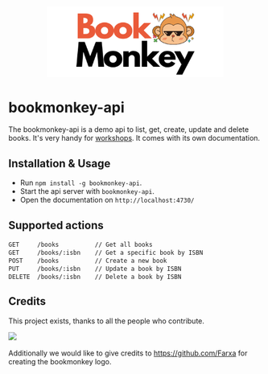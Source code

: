 <p align="center">
  <img src="logo.png" alt="boomonkey-logo" width="350px"/>
</p>

# bookmonkey-api

The bookmonkey-api is a demo api to list, get, create, update and delete books.
It's very handy for [workshops](https://workshops.de). It comes with its own documentation.

## Installation & Usage

* Run `npm install -g bookmonkey-api`.
* Start the api server with `bookmonkey-api`.
* Open the documentation on `http://localhost:4730/`

## Supported actions

    GET     /books          // Get all books
    GET     /books/:isbn    // Get a specific book by ISBN
    POST    /books          // Create a new book
    PUT     /books/:isbn    // Update a book by ISBN
    DELETE  /books/:isbn    // Delete a book by ISBN

## Credits

This project exists, thanks to all the people who contribute.

<a href="https://github.com/workshops-de/bookmonkey-api/graphs/contributors">
  <img src="https://contrib.rocks/image?repo=workshops-de/bookmonkey-api" />
</a>

Additionally we would like to give credits to https://github.com/Farxa for creating the bookmonkey logo.

